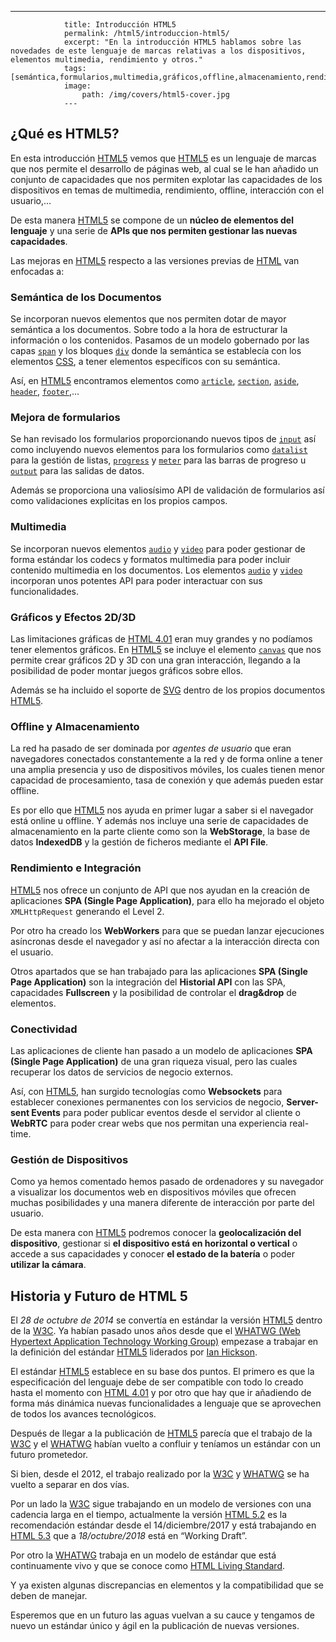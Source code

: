 ---
				title: Introducción HTML5
				permalink: /html5/introduccion-html5/
				excerpt: "En la introducción HTML5 hablamos sobre las novedades de este lenguaje de marcas relativas a los dispositivos, elementos multimedia, rendimiento y otros."
				tags: [semántica,formularios,multimedia,gráficos,offline,almacenamiento,rendimiento,conectividad,dispositivos]
				image:
  					path: /img/covers/html5-cover.jpg
				---
			
## ¿Qué es HTML5?


En esta introducción [HTML5](https://www.manualweb.net/) vemos que [HTML5](https://www.manualweb.net) es un lenguaje de marcas que nos permite el desarrollo de páginas web, al cual se le han añadido un conjunto de capacidades que nos permiten explotar las capacidades de los dispositivos en temas de multimedia, rendimiento, offline, interacción con el usuario,…


De esta manera [HTML5](https://www.manualweb.net/) se compone de un **núcleo de elementos del lenguaje** y una serie de **APIs que nos permiten gestionar las nuevas capacidades**.


Las mejoras en [HTML5](https://www.manualweb.net/) respecto a las versiones previas de [HTML](https://www.manualweb.net/html) van enfocadas a:


### Semántica de los Documentos


Se incorporan nuevos elementos que nos permiten dotar de mayor semántica a los documentos. Sobre todo a la hora de estructurar la información o los contenidos. Pasamos de un modelo gobernado por las capas [`span`](https://www.w3api.com/HTML/span/) y los bloques [`div`](https://www.w3api.com/HTML/div/) donde la semántica se establecía con los elementos [CSS](https://www.manualweb.net/css/), a tener elementos específicos con su semántica.


Así, en [HTML5](https://www.manualweb.net/) encontramos elementos como [`article`](https://www.w3api.com/HTML/article/), [`section`](https://www.w3api.com/HTML/section/), [`aside`](https://www.w3api.com/HTML/aside/), [`header`](https://www.w3api.com/HTML/article/), [`footer`](https://www.w3api.com/HTML/footer/),…


### Mejora de formularios


Se han revisado los formularios proporcionando nuevos tipos de [`input`](https://www.w3api.com/HTML/input/) así como incluyendo nuevos elementos para los formularios como [`datalist`](https://www.w3api.com/HTML/datalist/) para la gestión de listas, [`progress`](https://www.w3api.com/HTML/progress/) y [`meter`](https://www.w3api.com/HTML/meter/) para las barras de progreso u [`output`](https://www.w3api.com/HTML/output/) para las salidas de datos.


Además se proporciona una valiosísimo API de validación de formularios así como validaciones explícitas en los propios campos.


### Multimedia


Se incorporan nuevos elementos [`audio`](https://www.w3api.com/HTML/audio/) y [`video`](https://www.w3api.com/HTML/video/) para poder gestionar de forma estándar los codecs y formatos multimedia para poder incluir contenido multimedia en los documentos. Los elementos [`audio`](https://www.w3api.com/HTML/audio/) y [`video`](https://www.w3api.com/HTML/video/) incorporan unos potentes API para poder interactuar con sus funcionalidades.


### Gráficos y Efectos 2D/3D


Las limitaciones gráficas de [HTML 4.01](https://www.manualweb.net/html/) eran muy grandes y no podíamos tener elementos gráficos. En [HTML5](https://www.manualweb.net/) se incluye el elemento [`canvas`](https://www.w3api.com/HTML/canvas/) que nos permite crear gráficos 2D y 3D con una gran interacción, llegando a la posibilidad de poder montar juegos gráficos sobre ellos.


Además se ha incluido el soporte de [SVG](https://www.manualweb.net/svg/) dentro de los propios documentos [HTML5](https://www.manualweb.net/).


### Offline y Almacenamiento


La red ha pasado de ser dominada por _agentes de usuario_ que eran navegadores conectados constantemente a la red y de forma online a tener una amplia presencia y uso de dispositivos móviles, los cuales tienen menor capacidad de procesamiento, tasa de conexión y que además pueden estar offline.


Es por ello que [HTML5](https://www.manualweb.net/) nos ayuda en primer lugar a saber si el navegador está online u offline. Y además nos incluye una serie de capacidades de almacenamiento en la parte cliente como son la **WebStorage**, la base de datos **IndexedDB** y la gestión de ficheros mediante el **API File**.


### Rendimiento e Integración


[HTML5](https://www.manualweb.net/) nos ofrece un conjunto de API que nos ayudan en la creación de aplicaciones **SPA (Single Page Application)**, para ello ha mejorado el objeto `XMLHttpRequest` generando el Level 2.


Por otro ha creado los **WebWorkers** para que se puedan lanzar ejecuciones asíncronas desde el navegador y así no afectar a la interacción directa con el usuario.


Otros apartados que se han trabajado para las aplicaciones **SPA (Single Page Application)** son la integración del **Historial API** con las SPA, capacidades **Fullscreen** y la posibilidad de controlar el **drag&drop** de elementos.


### Conectividad


Las aplicaciones de cliente han pasado a un modelo de aplicaciones **SPA (Single Page Application)** de una gran riqueza visual, pero las cuales recuperar los datos de servicios de negocio externos.


Así, con [HTML5](https://www.manualweb.net/), han surgido tecnologías como **Websockets** para establecer conexiones permanentes con los servicios de negocio, **Server-sent Events** para poder publicar eventos desde el servidor al cliente o **WebRTC** para poder crear webs que nos permitan una experiencia real-time.


### Gestión de Dispositivos


Como ya hemos comentado hemos pasado de ordenadores y su navegador a visualizar los documentos web en dispositivos móviles que ofrecen muchas posibilidades y una manera diferente de interacción por parte del usuario.


De esta manera con [HTML5](https://www.manualweb.net/) podremos conocer la **geolocalización del dispositivo**, gestionar si **el dispositivo está en horizontal o vertical** o accede a sus capacidades y conocer **el estado de la batería** o poder **utilizar la cámara**.


## Historia y Futuro de HTML 5


El _28 de octubre de 2014_ se convertía en estándar la versión [HTML5](https://www.manualweb.net/) dentro de la [W3C](http://w3.org/). Ya habían pasado unos años desde que el [WHATWG (Web Hypertext Application Technology Working Group)](https://whatwg.org/) empezase a trabajar en la definición del estándar [HTML5](https://www.manualweb.net/) liderados por [Ian Hickson](https://github.com/Hixie).


El estándar [HTML5](https://www.manualweb.net/) establece en su base dos puntos. El primero es que la especificación del lenguaje debe de ser compatible con todo lo creado hasta el momento con [HTML 4.01](https://www.manualweb.net/html/) y por otro que hay que ir añadiendo de forma más dinámica nuevas funcionalidades a lenguaje que se aprovechen de todos los avances tecnológicos.


Después de llegar a la publicación de [HTML5](https://www.manualweb.net/) parecía que el trabajo de la [W3C](http://w3.org/) y el [WHATWG](https://whatwg.org/) habían vuelto a confluir y teníamos un estándar con un futuro prometedor.


Si bien, desde el 2012, el trabajo realizado por la [W3C](http://w3.org/) y [WHATWG](https://whatwg.org/) se ha vuelto a separar en dos vías.


Por un lado la [W3C](http://w3.org/) sigue trabajando en un modelo de versiones con una cadencia larga en el tiempo, actualmente la versión [HTML 5.2](https://www.w3.org/TR/html5/) es la recomendación estándar desde el 14/diciembre/2017 y está trabajando en [HTML 5.3](https://www.w3.org/TR/html53/) que a _18/octubre/2018_ está en “Working Draft”.


Por otro la [WHATWG](https://whatwg.org/) trabaja en un modelo de estándar que está continuamente vivo y que se conoce como [HTML Living Standard](https://html.spec.whatwg.org/multipage/).


Y ya existen algunas discrepancias en elementos y la compatibilidad que se deben de manejar.


Esperemos que en un futuro las aguas vuelvan a su cauce y tengamos de nuevo un estándar único y ágil en la publicación de nuevas versiones.

